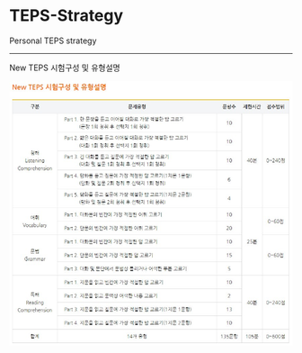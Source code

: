 # TEPS-Strategy
Personal TEPS strategy

---

New TEPS 시험구성 및 유형설명

<img src="/images/문제유형.jpg"/><br/>
